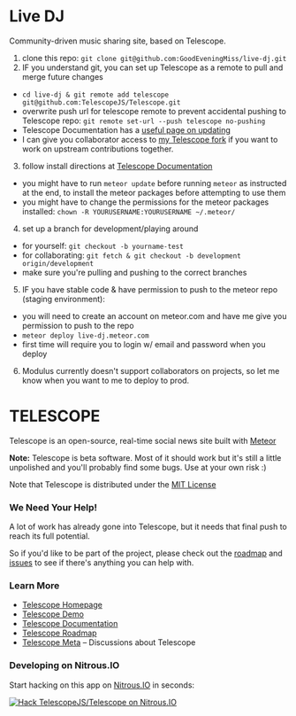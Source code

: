 Live DJ
==========
Community-driven music sharing site, based on Telescope.

1. clone this repo: `git clone git@github.com:GoodEveningMiss/live-dj.git`
2. IF you understand git, you can set up Telescope as a remote to pull and merge future changes
  * `cd live-dj & git remote add telescope git@github.com:TelescopeJS/Telescope.git`
  * overwrite push url for telescope remote to prevent accidental pushing to Telescope repo: `git remote set-url --push telescope no-pushing`
  * Telescope Documentation has a [useful page on updating](http://www.telesc.pe/docs/updating/)
  * I can give you collaborator access to [my Telescope fork](https://github.com/GoodEveningMiss/Telescope) if you want to work on upstream contributions together.
3. follow install directions at [Telescope Documentation](http://telesc.pe/docs)
  * you might have to run `meteor update` before running `meteor` as instructed at the end, to install the meteor packages before attempting to use them
  * you might have to change the permissions for the meteor packages installed: `chown -R YOURUSERNAME:YOURUSERNAME ~/.meteor/`
4. set up a branch for development/playing around
  * for yourself: `git checkout -b yourname-test`
  * for collaborating: `git fetch & git checkout -b development origin/development`
  * make sure you're pulling and pushing to the correct branches
5. IF you have stable code & have permission to push to the meteor repo (staging environment):
  * you will need to create an account on meteor.com and have me give you permission to push to the repo
  * `meteor deploy live-dj.meteor.com`
  * first time will require you to login w/ email and password when you deploy
6. Modulus currently doesn't support collaborators on projects, so let me know when you want to me to deploy to prod.


TELESCOPE
=========
Telescope is an open-source, real-time social news site built with [Meteor](http://meteor.com)

**Note:** Telescope is beta software. Most of it should work but it's still a little unpolished and you'll probably find some bugs. Use at your own risk :)

Note that Telescope is distributed under the [MIT License](http://opensource.org/licenses/MIT)

### We Need Your Help!

A lot of work has already gone into Telescope, but it needs that final push to reach its full potential. 

So if you'd like to be part of the project, please check out the [roadmap](https://trello.com/b/oLMMqjVL/telescope-roadmap) and [issues](https://github.com/TelescopeJS/Telescope/issues) to see if there's anything you can help with.

### Learn More

- [Telescope Homepage](http://telesc.pe)
- [Telescope Demo](http://demo2.telescopeapp.org)
- [Telescope Documentation](http://telesc.pe/docs)
- [Telescope Roadmap](https://trello.com/b/oLMMqjVL/telescope-roadmap)
- [Telescope Meta](http://meta.telesc.pe/) – Discussions about Telescope

### Developing on Nitrous.IO

Start hacking on this app on
[Nitrous.IO](https://www.nitrous.io/?utm_source=github.com&utm_campaign=Telescope&utm_medium=hackonnitrous)
in seconds:

[![Hack TelescopeJS/Telescope on Nitrous.IO](https://d3o0mnbgv6k92a.cloudfront.net/assets/hack-l-v1-3cc067e71372f6045e1949af9d96095b.png)](https://www.nitrous.io/hack_button?source=embed&runtime=nodejs&repo=TelescopeJS%2FTelescope&file_to_open=README.nitrous.md)
